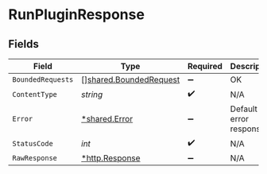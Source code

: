 # RunPluginResponse


## Fields

| Field                                                            | Type                                                             | Required                                                         | Description                                                      |
| ---------------------------------------------------------------- | ---------------------------------------------------------------- | ---------------------------------------------------------------- | ---------------------------------------------------------------- |
| `BoundedRequests`                                                | [][shared.BoundedRequest](../../models/shared/boundedrequest.md) | :heavy_minus_sign:                                               | OK                                                               |
| `ContentType`                                                    | *string*                                                         | :heavy_check_mark:                                               | N/A                                                              |
| `Error`                                                          | [*shared.Error](../../models/shared/error.md)                    | :heavy_minus_sign:                                               | Default error response                                           |
| `StatusCode`                                                     | *int*                                                            | :heavy_check_mark:                                               | N/A                                                              |
| `RawResponse`                                                    | [*http.Response](https://pkg.go.dev/net/http#Response)           | :heavy_minus_sign:                                               | N/A                                                              |